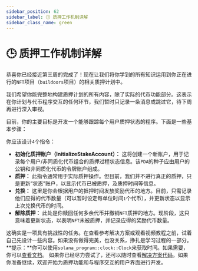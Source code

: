 ```yaml
---
sidebar_position: 62
sidebar_label: 🕒 质押工作机制详解
sidebar_class_name: green
---
```


# 🕒 质押工作机制详解

恭喜你已经接近第三周的完成了！现在让我们将你学到的所有知识运用到你正在进行的`NFT`项目（`buildoors`项目）的相关质押计划中。

我们希望你能完整地构建质押计划的所有内容，除了实际的代币功能部分。这表示在你计划与代币程序交互的任何环节，我们暂时只记录一条消息或跳过它，待下周再进行深入审视。

目前，你的主要目标是开发一个能够跟踪每个用户质押状态的程序。下面是一些基本步骤：

你应该设计`4`个指令：

- **初始化质押账户（InitializeStakeAccount）：** 这将创建一个新账户，用于记录每个用户/非同质化代币组合的质押过程状态信息。该`PDA`的种子应由用户的公钥和非同质化代币的令牌账户组成。
- **质押：** 此指令通常用于实际质押操作。但目前，我们并不进行真正的质押，只是更新“状态”账户，以显示代币已被质押，及质押时间等信息。
- **兑换：** 这里是你会根据用户的抵押时间发放奖励代币的地方。目前，只需记录他们应得的代币数量（可以暂时设定每单位时间`1`个代币），并更新状态以显示上次兑换代币的时间。
- **解除质押：** 此处是你赎回任何多余代币并撤销`NFT`质押的地方。现阶段，这只意味着更新状态，以表明`NFT`未被质押，并记录应得的奖励代币数量。

这确实是一项具有挑战性的任务。在查看参考解决方案或观看视频教程之前，试着自己先设计一些内容。如果没有做得完美，也没关系，挣扎是学习过程的一部分。
**提示：**你可以使用`solana_program::clock::Clock`来获取时间。如果需要，你可以[查看文档](https://docs.rs/solana-program/latest/solana_program/clock/struct.Clock.html?utm_source=buildspace.so&utm_medium=buildspace_project)。
如果你已经尽力尝试了，还可以随时查看[解决方案代码](https://beta.solpg.io/6328f26177ea7f12846aee9b?utm_source=buildspace.so&utm_medium=buildspace_project)。如果你准备继续，欢迎开始为质押功能和与程序交互的用户界面进行开发。
